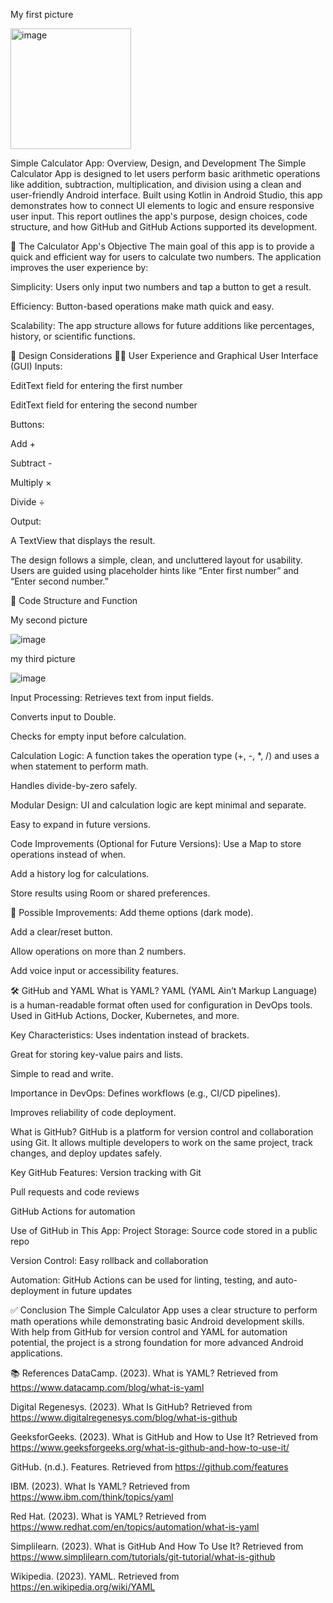 My first picture 


<img width="193" alt="image" src="https://github.com/user-attachments/assets/a1c32a09-0faa-4adf-987a-a0085237458a" />


Simple Calculator App: Overview, Design, and Development
The Simple Calculator App is designed to let users perform basic arithmetic operations like addition, subtraction, multiplication, and division using a clean and user-friendly Android interface. Built using Kotlin in Android Studio, this app demonstrates how to connect UI elements to logic and ensure responsive user input. This report outlines the app's purpose, design choices, code structure, and how GitHub and GitHub Actions supported its development.

🎯 The Calculator App's Objective
The main goal of this app is to provide a quick and efficient way for users to calculate two numbers. The application improves the user experience by:

Simplicity: Users only input two numbers and tap a button to get a result.

Efficiency: Button-based operations make math quick and easy.

Scalability: The app structure allows for future additions like percentages, history, or scientific functions.

🎨 Design Considerations
🧑‍💻 User Experience and Graphical User Interface (GUI)
Inputs:

EditText field for entering the first number

EditText field for entering the second number

Buttons:

Add +

Subtract -

Multiply ×

Divide ÷

Output:

A TextView that displays the result.

The design follows a simple, clean, and uncluttered layout for usability.
Users are guided using placeholder hints like “Enter first number” and “Enter second number.”

🧠 Code Structure and Function

My second picture 


![image](https://github.com/user-attachments/assets/07e92423-4ab6-419b-9271-a1c2fba55b51)


my third picture 


![image](https://github.com/user-attachments/assets/56c67b7d-5067-43c8-9777-68044214194f)


Input Processing:
Retrieves text from input fields.

Converts input to Double.

Checks for empty input before calculation.

Calculation Logic:
A function takes the operation type (+, -, *, /) and uses a when statement to perform math.

Handles divide-by-zero safely.

Modular Design:
UI and calculation logic are kept minimal and separate.

Easy to expand in future versions.

Code Improvements (Optional for Future Versions):
Use a Map to store operations instead of when.

Add a history log for calculations.

Store results using Room or shared preferences.

🔧 Possible Improvements:
Add theme options (dark mode).

Add a clear/reset button.

Allow operations on more than 2 numbers.

Add voice input or accessibility features.

🛠️ GitHub and YAML
What is YAML?
YAML (YAML Ain’t Markup Language) is a human-readable format often used for configuration in DevOps tools.
Used in GitHub Actions, Docker, Kubernetes, and more.

Key Characteristics:
Uses indentation instead of brackets.

Great for storing key-value pairs and lists.

Simple to read and write.

Importance in DevOps:
Defines workflows (e.g., CI/CD pipelines).

Improves reliability of code deployment.

What is GitHub?
GitHub is a platform for version control and collaboration using Git.
It allows multiple developers to work on the same project, track changes, and deploy updates safely.

Key GitHub Features:
Version tracking with Git

Pull requests and code reviews

GitHub Actions for automation

Use of GitHub in This App:
Project Storage: Source code stored in a public repo

Version Control: Easy rollback and collaboration

Automation: GitHub Actions can be used for linting, testing, and auto-deployment in future updates

✅ Conclusion
The Simple Calculator App uses a clear structure to perform math operations while demonstrating basic Android development skills.
With help from GitHub for version control and YAML for automation potential, the project is a strong foundation for more advanced Android applications.

📚 References
DataCamp. (2023). What is YAML? Retrieved from https://www.datacamp.com/blog/what-is-yaml

Digital Regenesys. (2023). What Is GitHub? Retrieved from https://www.digitalregenesys.com/blog/what-is-github

GeeksforGeeks. (2023). What is GitHub and How to Use It? Retrieved from https://www.geeksforgeeks.org/what-is-github-and-how-to-use-it/

GitHub. (n.d.). Features. Retrieved from https://github.com/features

IBM. (2023). What Is YAML? Retrieved from https://www.ibm.com/think/topics/yaml

Red Hat. (2023). What is YAML? Retrieved from https://www.redhat.com/en/topics/automation/what-is-yaml

Simplilearn. (2023). What is GitHub And How To Use It? Retrieved from https://www.simplilearn.com/tutorials/git-tutorial/what-is-github

Wikipedia. (2023). YAML. Retrieved from https://en.wikipedia.org/wiki/YAML

